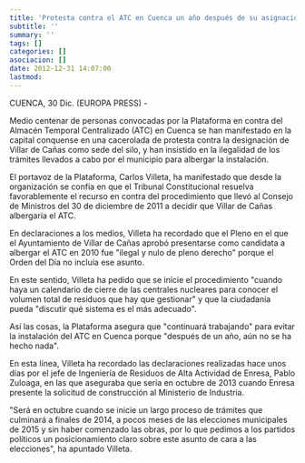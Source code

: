 ```yaml
---
title: 'Protesta contra el ATC en Cuenca un año después de su asignación'
subtitle: ''
summary: ''
tags: []
categories: []
asociacion: []
date: 2012-12-31 14:07:00
lastmod:
---
```


CUENCA, 30 Dic. (EUROPA PRESS) -



   Medio centenar de personas convocadas por la Plataforma en contra del Almacén Temporal Centralizado (ATC) en Cuenca se han manifestado en la capital conquense en una cacerolada de protesta contra la designación de Villar de Cañas como sede del silo, y han insistido en la ilegalidad de los trámites llevados a cabo por el municipio para albergar la instalación.

   El portavoz de la Plataforma, Carlos Villeta, ha manifestado que desde la organización se confía en que el Tribunal Constitucional resuelva favorablemente el recurso en contra del procedimiento que llevó al Consejo de Ministros del 30 de diciembre de 2011 a decidir que Villar de Cañas albergaría el ATC.

   En declaraciones a los medios, Villeta ha recordado que el Pleno en el que el Ayuntamiento de Villar de Cañas aprobó presentarse como candidata a albergar el ATC en 2010 fue "ilegal y nulo de pleno derecho" porque el Orden del Día no incluía ese asunto.

   En este sentido, Villeta ha pedido que se inicie el procedimiento "cuando haya un calendario de cierre de las centrales nucleares para conocer el volumen total de residuos que hay que gestionar" y que la ciudadanía pueda "discutir qué sistema es el más adecuado".

   Así las cosas, la Plataforma asegura que "continuará trabajando" para evitar la instalación del ATC en Cuenca porque "después de un año, aún no se ha hecho nada".

   En esta línea, Villeta ha recordado las declaraciones realizadas hace unos días por el jefe de Ingeniería de Residuos de Alta Actividad de Enresa, Pablo Zuloaga, en las que aseguraba que sería en octubre de 2013 cuando Enresa presente la solicitud de construcción al Ministerio de Industria.

   "Será en octubre cuando se inicie un largo proceso de trámites que culminará a finales de 2014, a pocos meses de las elecciones municipales de 2015 y sin haber comenzado las obras, por lo que pedimos a los partidos políticos un posicionamiento claro sobre este asunto de cara a las elecciones", ha apuntado Villeta.